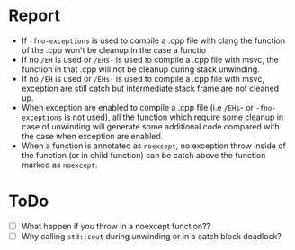 # Report

- If `-fno-exceptions` is used to compile a .cpp file with clang the function of the .cpp won't be cleanup in the case a functio
- If no `/EH` is used or `/EHs-` is used to compile a .cpp file with msvc, the function in that .cpp will not be cleanup during stack unwinding.
- If no `/EH` is used or `/EHs-` is used to compile a .cpp file with msvc, exception are still catch but intermediate stack frame are not cleaned up.
- When exception are enabled to compile a .cpp file (i.e `/EHs`- or `-fno-exceptions` is not used), all the function which require some cleanup in case of unwinding will generate some additional code compared with the case when exception are enabled.
- When a function is annotated as `noexcept`, no exception throw inside of the function (or in child function) can be catch above the function marked as `noexcept`.

# ToDo

- [ ] What happen if you throw in a noexcept function??
- [ ] Why calling `std::cout` during unwinding or in a catch block deadlock?